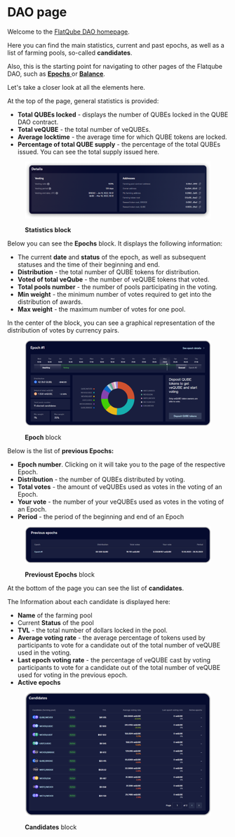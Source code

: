 # DAO page

Welcome to the [FlatQube DAO homepage](https://app.flatqube.io/dao).

Here you can find the main statistics, current and past epochs, as well as a list of farming pools, so-called **candidates**.

Also, this is the starting point for navigating to other pages of the Flatqube DAO, such as [**Epochs** ](epoch.md)or [**Balance**](dao-balance.md).

Let's take a closer look at all the elements here.

At the top of the page, general statistics is provided:

* **Total QUBEs locked** - displays the number of QUBEs locked in the QUBE DAO contract.
* **Total veQUBE** - the total number of veQUBEs.
* **Average locktime** - the average time for which QUBE tokens are locked.
* **Percentage of total QUBE supply** - the percentage of the total QUBEs issued. You can see the total supply issued here.

<figure><img src="../../../.gitbook/assets/image (3) (1) (1).png" alt=""><figcaption><p><strong>Statistics block</strong></p></figcaption></figure>

Below you can see the **Epochs** block. It displays the following information:

* The current **date** and **status** of the epoch, as well as subsequent statuses and the time of their beginning and end.
* **Distribution** - the total number of QUBE tokens for distribution.
* **Voted of total veQube** - the number of veQUBE tokens that voted.
* **Total pools number** - the number of pools participating in the voting.
* **Min weight** - the minimum number of votes required to get into the distribution of awards.
* **Max weight** - the maximum number of votes for one pool.

In the center of the block, you can see a graphical representation of the distribution of votes by currency pairs.

<figure><img src="../../../.gitbook/assets/image (5) (1) (2).png" alt=""><figcaption><p><strong>Epoch</strong> block</p></figcaption></figure>

Below is the list of **previous Epochs:**

* **Epoch number**. Clicking on it will take you to the page of the respective Epoch.
* **Distribution** - the number of QUBEs distributed by voting.
* **Total votes** - the amount of veQUBEs used as votes in the voting of an Epoch.
* **Your vote** - the number of your veQUBEs used as votes in the voting of an Epoch.
* **Period** - the period of the beginning and end of an Epoch

<figure><img src="../../../.gitbook/assets/image (8) (1) (2).png" alt=""><figcaption><p><strong>Previoust Epochs</strong> block</p></figcaption></figure>

At the bottom of the page you can see the list of **candidates**.

The Information about each candidate is displayed here:

* **Name** of the farming pool
* Current **Status** of the pool
* **TVL** - the total number of dollars locked in the pool.
* **Average voting rate** - the average percentage of tokens used by participants to vote for a candidate out of the total number of veQUBE used in the voting.
* **Last epoch voting rate** - the percentage of veQUBE cast by voting participants to vote for a candidate out of the total number of veQUBE used for voting in the previous epoch.
* **Active epochs**

<figure><img src="../../../.gitbook/assets/image (11) (1).png" alt=""><figcaption><p><strong>Candidates</strong> block</p></figcaption></figure>
